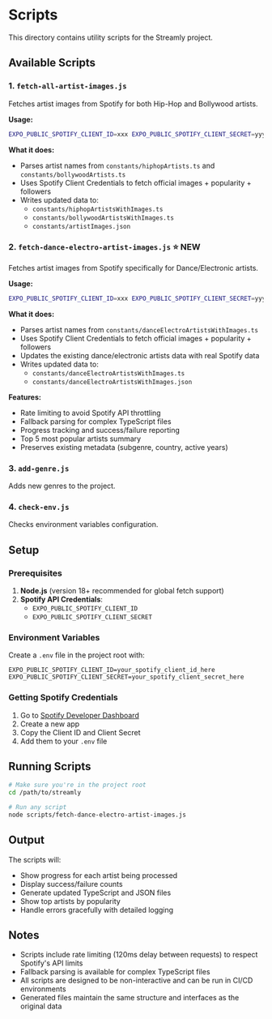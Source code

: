 # Scripts

This directory contains utility scripts for the Streamly project.

## Available Scripts

### 1. `fetch-all-artist-images.js`

Fetches artist images from Spotify for both Hip-Hop and Bollywood artists.

**Usage:**
```bash
EXPO_PUBLIC_SPOTIFY_CLIENT_ID=xxx EXPO_PUBLIC_SPOTIFY_CLIENT_SECRET=yyy node scripts/fetch-all-artist-images.js
```

**What it does:**
- Parses artist names from `constants/hiphopArtists.ts` and `constants/bollywoodArtists.ts`
- Uses Spotify Client Credentials to fetch official images + popularity + followers
- Writes updated data to:
  - `constants/hiphopArtistsWithImages.ts`
  - `constants/bollywoodArtistsWithImages.ts`
  - `constants/artistImages.json`

### 2. `fetch-dance-electro-artist-images.js` ⭐ NEW

Fetches artist images from Spotify specifically for Dance/Electronic artists.

**Usage:**
```bash
EXPO_PUBLIC_SPOTIFY_CLIENT_ID=xxx EXPO_PUBLIC_SPOTIFY_CLIENT_SECRET=yyy node scripts/fetch-dance-electro-artist-images.js
```

**What it does:**
- Parses artist names from `constants/danceElectroArtistsWithImages.ts`
- Uses Spotify Client Credentials to fetch official images + popularity + followers
- Updates the existing dance/electronic artists data with real Spotify data
- Writes updated data to:
  - `constants/danceElectroArtistsWithImages.ts`
  - `constants/danceElectroArtistsWithImages.json`

**Features:**
- Rate limiting to avoid Spotify API throttling
- Fallback parsing for complex TypeScript files
- Progress tracking and success/failure reporting
- Top 5 most popular artists summary
- Preserves existing metadata (subgenre, country, active years)

### 3. `add-genre.js`

Adds new genres to the project.

### 4. `check-env.js`

Checks environment variables configuration.

## Setup

### Prerequisites

1. **Node.js** (version 18+ recommended for global fetch support)
2. **Spotify API Credentials**:
   - `EXPO_PUBLIC_SPOTIFY_CLIENT_ID`
   - `EXPO_PUBLIC_SPOTIFY_CLIENT_SECRET`

### Environment Variables

Create a `.env` file in the project root with:

```env
EXPO_PUBLIC_SPOTIFY_CLIENT_ID=your_spotify_client_id_here
EXPO_PUBLIC_SPOTIFY_CLIENT_SECRET=your_spotify_client_secret_here
```

### Getting Spotify Credentials

1. Go to [Spotify Developer Dashboard](https://developer.spotify.com/dashboard)
2. Create a new app
3. Copy the Client ID and Client Secret
4. Add them to your `.env` file

## Running Scripts

```bash
# Make sure you're in the project root
cd /path/to/streamly

# Run any script
node scripts/fetch-dance-electro-artist-images.js
```

## Output

The scripts will:
- Show progress for each artist being processed
- Display success/failure counts
- Generate updated TypeScript and JSON files
- Show top artists by popularity
- Handle errors gracefully with detailed logging

## Notes

- Scripts include rate limiting (120ms delay between requests) to respect Spotify's API limits
- Fallback parsing is available for complex TypeScript files
- All scripts are designed to be non-interactive and can be run in CI/CD environments
- Generated files maintain the same structure and interfaces as the original data
